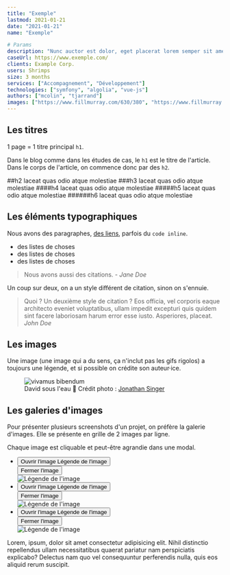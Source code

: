```yaml
---
title: "Exemple"
lastmod: 2021-01-21
date: "2021-01-21"
name: "Exemple"

# Params
description: "Nunc auctor est dolor, eget placerat lorem semper sit amet. Integer aliquet mi orci, et eleifend urna fermetum. Nullam pelletesque frigilla vulputate."
caseUrl: https://www.exemple.com/
clients: Example Corp.
users: Shrimps
size: 3 months
services: ["Accompagnement", "Développement"]
technologies: ["symfony", "algolia", "vue-js"]
authors: ["mcolin", "tjarrand"]
images: ["https://www.fillmurray.com/630/380", "https://www.fillmurray.com/240/160", "https://www.fillmurray.com/240/160"]
---
```


## Les titres

1 page = 1 titre principal `h1`.

Dans le blog comme dans les études de cas, le `h1` est le titre de l'article. Dans le corps de l'article, on commence donc par des `h2`.

##h2 laceat quas odio atque molestiae
###h3 laceat quas odio atque molestiae
####h4 laceat quas odio atque molestiae
#####h5 laceat quas odio atque molestiae
######h6 laceat quas odio atque molestiae

## Les éléments typographiques

Nous avons des paragraphes, [des liens](https://www.elao.com/fr/), parfois du `code inline`.

- des listes de choses
- des listes de choses
- des listes de choses

> Nous avons aussi des citations.
> <cite>- Jane Doe</cite>

Un coup sur deux, on a un style différent de citation, sinon on s'ennuie.

> Quoi ? Un deuxième style de citation ? Eos officia, vel corporis eaque architecto eveniet voluptatibus, ullam impedit excepturi quis quidem sint facere laboriosam harum error esse iusto. Asperiores, placeat.
> <cite>John Doe</cite>

## Les images
Une image (une image qui a du sens, ça n'inclut pas les gifs rigolos) a toujours une légende, et si possible on crédite son auteur·ice.

<figure>
    <img src="https://images.unsplash.com/photo-1530023868717-cdb5554aea96?ixlib=rb-1.2.1&ixid=eyJhcHBfaWQiOjEyMDd9&auto=format&fit=crop&w=788&q=80" alt="vivamus bibendum">
    <figcaption>
      <span class="figure__legend">David sous l'eau 🐬</span>
      <span class="figure__credits">Crédit photo : <a href="https://unsplash.com/@jbsinger1970">Jonathan Singer</a></span>
    </figcaption>
</figure>

## Les galeries d'images
Pour présenter plusieurs screenshots d'un projet, on préfère la galerie d'images. Elle se présente en grille de 2 images par ligne.

Chaque image est cliquable et peut-être agrandie dans une modal.

<!--
    Todo gallery

    Chaque .gallery__item contient
        - un <button> : la vignette cliquable (image croppée)
        - un <div class="modal"> : la modal qui contient le <img> (image complète)

    - Dans un .gallery__item
        - au clic sur le <button>, la <div class="modal"> prend la classe modal--show (ça la place en position fixed sur tout l'écran)
        - lorsque la modal est ouverte, le body doit prendre la classe .no-scroll pour empêcher le scroll en arrière-plan
        - la modal peut se fermer au clic sur le bouton .modal__button
        - possible de fermer la modal si on clique n'importe dans <div class="modal"> où sauf sur le <div class="content"> ?
-->
<ul class="gallery">
    <li class="gallery__item">
        <button>
            <span class="image">
                <span style="background: url(https://images.unsplash.com/photo-1530023868717-cdb5554aea96?ixlib=rb-1.2.1&ixid=eyJhcHBfaWQiOjEyMDd9&auto=format&fit=crop&w=788&q=80)"></span>
                <i class="icon icon--enlarge" aria-hidden="true"></i>
            </span>
            <span class="legend">
                <span class="screen-reader">Ouvrir l'image</span>
                Légende de l'image
            </span>
        </button>
        <div class="modal"> <!-- modal--show -->
            <button class="modal__button">
                <i class="icon icon--close" aria-hidden="true"></i>
                <span class="screen-reader">Fermer l'image</span>
            </button>
            <div class="modal__content">
                <div class="content">
                    <img src="https://images.unsplash.com/photo-1530023868717-cdb5554aea96?ixlib=rb-1.2.1&ixid=eyJhcHBfaWQiOjEyMDd9&auto=format&fit=crop&w=788&q=80" alt="Légende de l'image">
                </div>
            </div>
        </div>
    </li>
    <li class="gallery__item">
        <button>
            <span class="image">
                <span style="background: url(https://images.unsplash.com/photo-1530023868717-cdb5554aea96?ixlib=rb-1.2.1&ixid=eyJhcHBfaWQiOjEyMDd9&auto=format&fit=crop&w=788&q=80)"></span>
                <i class="icon icon--enlarge" aria-hidden="true"></i>
            </span>
            <span class="legend">
                <span class="screen-reader">Ouvrir l'image</span>
                Légende de l'image
            </span>
        </button>
        <div class="modal"> <!-- modal--show -->
            <button class="modal__button">
                <i class="icon icon--close" aria-hidden="true"></i>
                <span class="screen-reader">Fermer l'image</span>
            </button>
            <div class="modal__content">
                <div class="content">
                    <img src="https://images.unsplash.com/photo-1530023868717-cdb5554aea96?ixlib=rb-1.2.1&ixid=eyJhcHBfaWQiOjEyMDd9&auto=format&fit=crop&w=788&q=80" alt="Légende de l'image">
                </div>
            </div>
        </div>
    </li>
    <li class="gallery__item">
        <button>
            <span class="image">
                <span style="background: url(https://images.unsplash.com/photo-1530023868717-cdb5554aea96?ixlib=rb-1.2.1&ixid=eyJhcHBfaWQiOjEyMDd9&auto=format&fit=crop&w=788&q=80)"></span>
                <i class="icon icon--enlarge" aria-hidden="true"></i>
            </span>
            <span class="legend">
                <span class="screen-reader">Ouvrir l'image</span>
                Légende de l'image
            </span>
        </button>
        <div class="modal"> <!-- modal--show -->
            <button class="modal__button">
                <i class="icon icon--close" aria-hidden="true"></i>
                <span class="screen-reader">Fermer l'image</span>
            </button>
            <div class="modal__content">
                <div class="content">
                    <img src="https://images.unsplash.com/photo-1530023868717-cdb5554aea96?ixlib=rb-1.2.1&ixid=eyJhcHBfaWQiOjEyMDd9&auto=format&fit=crop&w=788&q=80" alt="Légende de l'image">
                </div>
            </div>
        </div>
    </li>
</ul>

Lorem, ipsum, dolor sit amet consectetur adipisicing elit. Nihil distinctio repellendus ullam necessitatibus quaerat pariatur nam perspiciatis explicabo? Delectus nam quo vel consequuntur perferendis nulla, quis eos aliquid rerum suscipit.
